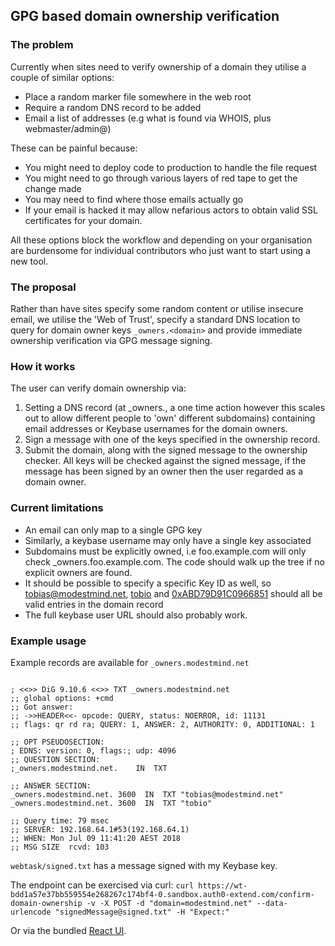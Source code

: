 GPG based domain ownership verification
---------------------------------------

### The problem

Currently when sites need to verify ownership of a domain they utilise a couple of similar options:
* Place a random marker file somewhere in the web root
* Require a random DNS record to be added
* Email a list of addresses (e.g what is found via WHOIS, plus webmaster/admin@<domain>)

These can be painful because:
* You might need to deploy code to production to handle the file request
* You might need to go through various layers of red tape to get the change made
* You may need to find where those emails actually go
* If your email is hacked it may allow nefarious actors to obtain valid SSL certificates for your domain.

All these options block the workflow and depending on your organisation are burdensome for individual contributors who just want to start using a new tool.

### The proposal

Rather than have sites specify some random content or utilise insecure email, we utilise the 'Web of Trust', specify a standard DNS location to query for domain owner keys `_owners.<domain>` and provide immediate ownership verification via GPG message signing.

### How it works

The user can verify domain ownership via:

1. Setting a DNS record (at _owners.<domain>, a one time action however this scales out to allow different people to 'own' different subdomains) containing email addresses or Keybase usernames for the domain owners.
2. Sign a message with one of the keys specified in the ownership record.
3. Submit the domain, along with the signed message to the ownership checker. All keys will be checked against the signed message, if the message has been signed by an owner then the user regarded as a domain owner.

### Current limitations
* An email can only map to a single GPG key
* Similarly, a keybase username may only have a single key associated
* Subdomains must be explicitly owned, i.e foo.example.com will only check _owners.foo.example.com. The code should walk up the tree if no explicit owners are found.
* It should be possible to specify a specific Key ID as well, so tobias@modestmind.net, [tobio](https://keybase.io/tobio) and [0xABD79D91C0966851](https://pgp.mit.edu/pks/lookup?op=get&search=0xABD79D91C0966851) should all be valid entries in the domain record
* The full keybase user URL should also probably work.

### Example usage

Example records are available for `_owners.modestmind.net`

```$ dig TXT _owners.modestmind.net

; <<>> DiG 9.10.6 <<>> TXT _owners.modestmind.net
;; global options: +cmd
;; Got answer:
;; ->>HEADER<<- opcode: QUERY, status: NOERROR, id: 11131
;; flags: qr rd ra; QUERY: 1, ANSWER: 2, AUTHORITY: 0, ADDITIONAL: 1

;; OPT PSEUDOSECTION:
; EDNS: version: 0, flags:; udp: 4096
;; QUESTION SECTION:
;_owners.modestmind.net.    IN  TXT

;; ANSWER SECTION:
_owners.modestmind.net. 3600  IN  TXT "tobias@modestmind.net"
_owners.modestmind.net. 3600  IN  TXT "tobio"

;; Query time: 79 msec
;; SERVER: 192.168.64.1#53(192.168.64.1)
;; WHEN: Mon Jul 09 11:41:20 AEST 2018
;; MSG SIZE  rcvd: 103
```

`webtask/signed.txt` has a message signed with my Keybase key.

The endpoint can be exercised via curl:
`curl https://wt-bdd1a57e37bb559554e268267c174bf4-0.sandbox.auth0-extend.com/confirm-domain-ownership -v -X POST -d "domain=modestmind.net" --data-urlencode "signedMessage@signed.txt" -H "Expect:"`

Or via the bundled [React UI](https://tobio.github.io/gpg-domain-ownership/).